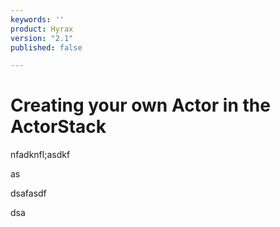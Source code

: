 ```yaml
---
keywords: ''
product: Hyrax
version: "2.1"
published: false

---
```

# Creating your own Actor in the ActorStack

nfadknfl;asdkf

as

dsafasdf

dsa